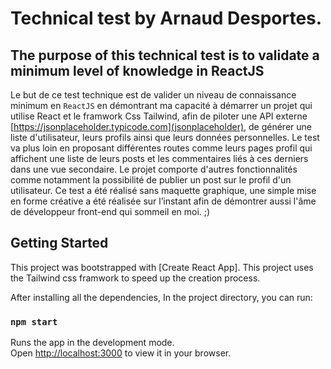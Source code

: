 # Technical test by Arnaud Desportes.

## The purpose of this technical test is to validate a minimum level of knowledge in ReactJS
Le but de ce test technique est de valider un niveau de connaissance minimum en ``ReactJS`` en démontrant ma capacité à démarrer un projet qui utilise React et le framwork Css Tailwind, afin de piloter une API externe [https://jsonplaceholder.typicode.com](jsonplaceholder), de générer une liste d'utilisateur, leurs profils ainsi que leurs données personnelles.
Le test va plus loin en proposant différentes routes comme leurs pages profil qui affichent une liste de leurs posts et les commentaires liés à ces derniers dans une vue secondaire. Le projet comporte d'autres fonctionnalités comme notamment la possibilité de publier un post sur le profil d'un utilisateur.
Ce test a été réalisé sans maquette graphique, une simple mise en forme créative a été réalisée sur l’instant afin de démontrer aussi l'âme de développeur front-end qui sommeil en moi. ;)

## Getting Started

This project was bootstrapped with [Create React App].
This project uses the Tailwind css framwork to speed up the creation process.

After installing all the dependencies, In the project directory, you can run:

### `npm start`

Runs the app in the development mode.\
Open [http://localhost:3000](http://localhost:3000) to view it in your browser.
